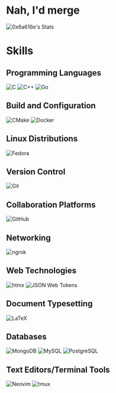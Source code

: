 # Nah, I'd merge

![0x6a616e's Stats](https://github-readme-stats.vercel.app/api?username=0x6a616e&theme=dracula&show_icons=true&hide_border=true&count_private=true)

# Skills

## Programming Languages

![C](https://img.shields.io/badge/C-A8B9CC?style=for-the-badge&logo=c&logoColor=FFFFFF)
![C++](https://img.shields.io/badge/C++-00599C?style=for-the-badge&logo=cplusplus&logoColor=FFFFFF)
![Go](https://img.shields.io/badge/Go-00ADD8?style=for-the-badge&logo=go&logoColor=FFFFFF)

## Build and Configuration

![CMake](https://img.shields.io/badge/CMake-064F8C?style=for-the-badge&logo=cmake&logoColor=FFFFFF)
![Docker](https://img.shields.io/badge/Docker-2496ED?style=for-the-badge&logo=docker&logoColor=FFFFFF)

## Linux Distributions

![Fedora](https://img.shields.io/badge/Fedora-51A2DA?style=for-the-badge&logo=fedora&logoColor=FFFFFF)

## Version Control

![Git](https://img.shields.io/badge/Git-F05032?style=for-the-badge&logo=git&logoColor=FFFFFF)

## Collaboration Platforms

![GitHub](https://img.shields.io/badge/GitHub-181717?style=for-the-badge&logo=github&logoColor=FFFFFF)

## Networking

<!-- grpc -->
![ngrok](https://img.shields.io/badge/ngrok-1F1E37?style=for-the-badge&logo=ngrok&logoColor=FFFFFF)

## Web Technologies

![htmx](https://img.shields.io/badge/htmx-3366CC?style=for-the-badge&logo=htmx&logoColor=FFFFFF)
![JSON Web Tokens](https://img.shields.io/badge/JSON_Web_Tokens-000000?style=for-the-badge&logo=jsonwebtokens&logoColor=FFFFFF)

## Document Typesetting

![LaTeX](https://img.shields.io/badge/LaTeX-008080?style=for-the-badge&logo=latex&logoColor=FFFFFF)

## Databases

![MongoDB](https://img.shields.io/badge/MongoDB-47A248?style=for-the-badge&logo=mongodb&logoColor=FFFFFF)
![MySQL](https://img.shields.io/badge/MySQL-4479A1?style=for-the-badge&logo=mysql&logoColor=FFFFFF)
![PostgreSQL](https://img.shields.io/badge/PostgreSQL-4169E1?style=for-the-badge&logo=postgresql&logoColor=FFFFFF)

## Text Editors/Terminal Tools

![Neovim](https://img.shields.io/badge/Neovim-57A143?style=for-the-badge&logo=neovim&logoColor=FFFFFF)
![tmux](https://img.shields.io/badge/tmux-1BB91F?style=for-the-badge&logo=tmux&logoColor=FFFFFF)

<!-- # Contact -->
<!---->
<!-- Email -->
<!-- Discord -->
<!-- Maybe telegram/signal?? -->
